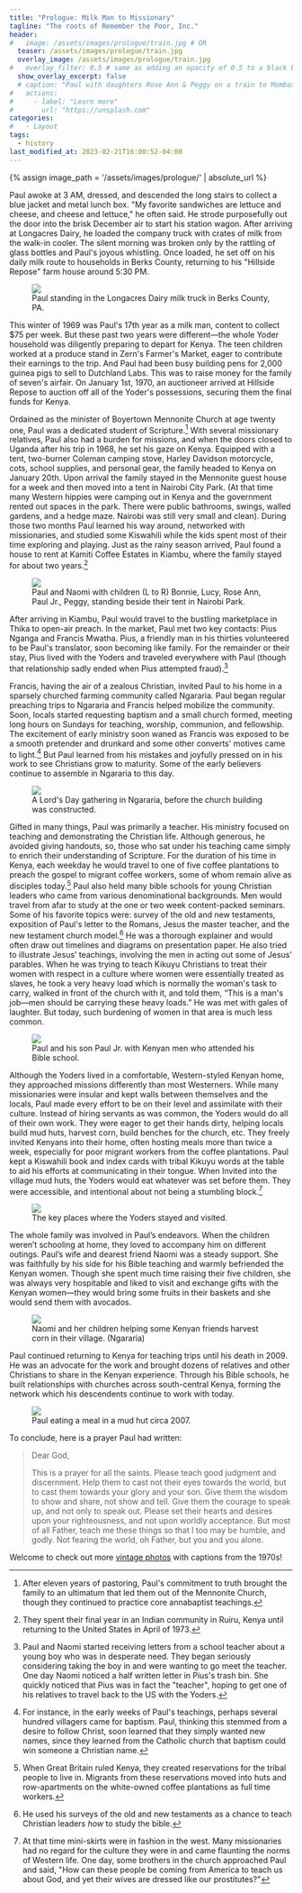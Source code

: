 ```yaml
---
title: "Prologue: Milk Man to Missionary"
tagline: "The roots of Remember the Poor, Inc."
header:
#   image: /assets/images/prologue/train.jpg # OR
  teaser: /assets/images/prologue/train.jpg
  overlay_image: /assets/images/prologue/train.jpg
#   overlay_filter: 0.5 # same as adding an opacity of 0.5 to a black background
  show_overlay_excerpt: false
  # caption: "Paul with daughters Rose Ann & Peggy on a train to Mombassa"
#   actions:
#     - label: "Learn more"
#       url: "https://unsplash.com"
categories:
#   - Layout
tags:
  - history
last_modified_at: 2023-02-21T16:00:52-04:00
---
```


{% assign image_path = '/assets/images/prologue/' | absolute_url %}

Paul awoke at 3 AM, dressed, and descended the long stairs to collect a blue jacket and metal lunch box. "My favorite sandwiches are lettuce and cheese, and cheese and lettuce," he often said. He strode purposefully out the door into the brisk December air to start his station wagon. After arriving at Longacres Dairy, he loaded the company truck with crates of milk from the walk-in cooler. The silent morning was broken only by the rattling of glass bottles and Paul's joyous whistling. Once loaded, he set off on his daily milk route to households in Berks County, returning to his "Hillside Repose" farm house around 5:30 PM.

<figure>
  <a href="{{ image_path }}milk-man.jpg"><img src="{{ image_path }}milk-man.jpg"></a>
  <figcaption>Paul standing in the Longacres Dairy milk truck in Berks County, PA.</figcaption>
</figure> 

This winter of 1969 was Paul's 17th year as a milk man, content to collect $75 per week. But these past two years were different—the whole Yoder household was diligently preparing to depart for Kenya. The teen children worked at a produce stand in Zern's Farmer's Market, eager to contribute their earnings to the trip. And Paul had been busy building pens for 2,000 guinea pigs to sell to Dutchland Labs. This was to raise money for the family of seven's airfair. On January 1st, 1970, an auctioneer arrived at Hillside Repose to auction off all of the Yoder's possessions, securing them the final funds for Kenya.
 
Ordained as the minister of Boyertown Mennonite Church at age twenty one, Paul was a dedicated student of Scripture.[^1] With several missionary relatives, Paul also had a burden for missions, and when the doors closed to Uganda after his trip in 1968, he set his gaze on Kenya. Equipped with a tent, two-burner Coleman camping stove, Harley Davidson motorcycle, cots, school supplies, and personal gear, the family headed to Kenya on January 20th. Upon arrival the family stayed in the Mennonite guest house for a week and then moved into a tent in Nairobi City Park. (At that time many Western hippies were camping out in Kenya and the government rented out spaces in the park. There were public bathrooms, swings, walled gardens, and a hedge maze. Nairobi was still very small and clean). During those two months Paul learned his way around, networked with missionaries, and studied some Kiswahili while the kids spent most of their time exploring and playing. Just as the rainy season arrived, Paul found a house to rent at Kamiti Coffee Estates in Kiambu, where the family stayed for about two years.[^2]

[^1]: After eleven years of pastoring, Paul's commitment to truth brought the family to an ultimatum that led them out of the Mennonite Church, though they continued to practice core annabaptist teachings.
[^2]: They spent their final year in an Indian community in Ruiru, Kenya until returning to the United States in April of 1973.

<figure>
  <a href="{{ image_path }}tent-nairobi.jpg"><img src="{{ image_path }}tent-nairobi.jpg"></a>
  <figcaption>Paul and Naomi with children (L to R) Bonnie, Lucy, Rose Ann, Paul Jr., Peggy, standing beside their tent in Nairobi Park.</figcaption>
</figure> 
 
After arriving in Kiambu, Paul would travel to the bustling marketplace in Thika to open-air preach. In the market, Paul met two key contacts: Pius Nganga and Francis Mwatha. Pius, a friendly man in his thirties volunteered to be Paul's translator, soon becoming like family. For the remainder or their stay, Pius lived with the Yoders and traveled everywhere with Paul (though that relationship sadly ended when Pius attempted fraud).[^3]

Francis, having the air of a zealous Christian, invited Paul to his home in a sparsely churched farming community called Ngararia. Paul began regular preaching trips to Ngararia and Francis helped mobilize the community. Soon, locals started requesting baptism and a small church formed, meeting long hours on Sundays for teaching, worship, communion, and fellowship. The excitement of early ministry soon waned as Francis was exposed to be a smooth pretender and drunkard and some other converts' motives came to light.[^4] But Paul learned from his mistakes and joyfully pressed on in his work to see Christians grow to maturity. Some of the early believers continue to assemble in Ngararia to this day.
   
[^3]: Paul and Naomi started receiving letters from a school teacher about a young boy who was in desperate need. They began seriously considering taking the boy in and were wanting to go meet the teacher. One day Naomi noticed a half written letter in Pius's trash bin. She quickly noticed that Pius was in fact the "teacher", hoping to get one of his relatives to travel back to the US with the Yoders.
[^4]: For instance, in the early weeks of Paul's teachings, perhaps several hundred villagers came for baptism. Paul, thinking this stemmed from a desire to follow Christ, soon learned that they simply wanted new names, since they learned from the Catholic church that baptism could win someone a Christian name.

<figure>
  <a href="{{ image_path }}church-meeting.jpg"><img src="{{ image_path }}church-meeting.jpg"></a>
  <figcaption>A Lord's Day gathering in Ngararia, before the church building was constructed.</figcaption>
</figure> 

Gifted in many things, Paul was primarily a teacher. His ministry focused on teaching and demonstrating the Christian life. Although generous, he avoided giving handouts, so, those who sat under his teaching came simply to enrich their understanding of Scripture. For the duration of his time in Kenya, each weekday he would travel to one of five coffee plantations to preach the gospel to migrant coffee workers, some of whom remain alive as disciples today.[^5] Paul also held many bible schools for young Christian leaders who came from various denominational backgrounds. Men would travel from afar to study at the one or two week content-packed seminars. Some of his favorite topics were: survey of the old and new testaments, exposition of Paul's letter to the Romans, Jesus the master teacher, and the new testament church model.[^6] He was a thorough explainer and would often draw out timelines and diagrams on presentation paper. He also tried to illustrate Jesus’ teachings, involving the men in acting out some of Jesus' parables. When he was trying to teach Kikuyu Christians to treat their women with respect in a culture where women were essentially treated as slaves, he took a very heavy load which is normally the woman's task to carry, walked in front of the church with it, and told them, “This is a man's job—men should be carrying these heavy loads.” He was met with gales of laughter. But today, such burdening of women in that area is much less common.

[^5]: When Great Britain ruled Kenya, they created reservations for the tribal people to live in. Migrants from these reservations moved into huts and row-apartments on the white-owned coffee plantations as full time workers.
[^6]: He used his surveys of the old and new testaments as a chance to teach Christian leaders _how_ to study the bible.

<figure>
  <a href="{{ image_path }}bible-school.jpg"><img src="{{ image_path }}bible-school.jpg"></a>
  <figcaption>Paul and his son Paul Jr. with Kenyan men who attended his Bible school.</figcaption>
</figure> 

Although the Yoders lived in a comfortable, Western-styled Kenyan home, they approached missions differently than most Westerners. While many missionaries were insular and kept walls between themselves and the locals, Paul made every effort to be on their level and assimilate with their culture. Instead of hiring servants as was common, the Yoders would do all of their own work. They were eager to get their hands dirty, helping locals build mud huts, harvest corn, build benches for the church, etc. They freely invited Kenyans into their home, often hosting meals more than twice a week, especially for poor migrant workers from the coffee plantations. Paul kept a Kiswahili book and index cards with tribal Kikuyu words at the table to aid his efforts at communicating in their tongue. When Invited into the village mud huts, the Yoders would eat whatever was set before them. They were accessible, and intentional about not being a stumbling block.[^7] 

[^7]: At that time mini-skirts were in fashion in the west. Many missionaries had no regard for the culture they were in and came flaunting the norms of Western life. One day, some brothers in the church approached Paul and said, "How can these people be coming from America to teach us about God, and yet their wives are dressed like our prostitutes?"

<figure>
  <a href="{{ image_path }}map.jpg"><img src="{{ image_path }}map.jpg"></a>
  <figcaption>The key places where the Yoders stayed and visited.</figcaption>
</figure> 

The whole family was involved in Paul’s endeavors. When the children weren’t schooling at home, they loved to accompany him on different outings. Paul’s wife and dearest friend Naomi was a steady support. She was faithfully by his side for his Bible teaching and warmly befriended the Kenyan women. Though she spent much time raising their five children, she was always very hospitable and liked to visit and exchange gifts with the Kenyan women—they would bring some fruits in their baskets and she would send them with avocados. 

<figure>
  <a href="{{ image_path }}corn-project.jpg"><img src="{{ image_path }}corn-project.jpg"></a>
  <figcaption>Naomi and her children helping some Kenyan friends harvest corn in their village. (Ngararia)</figcaption>
</figure> 

Paul continued returning to Kenya for teaching trips until his death in 2009. He was an advocate for the work and brought dozens of relatives and other Christians to share in the Kenyan experience. Through his Bible schools, he built relationships with churches across south-central Kenya, forming the network which his descendents continue to work with today. 

<figure>
  <a href="{{ image_path }}paul-meal.jpg"><img src="{{ image_path }}paul-meal.jpg"></a>
  <figcaption>Paul eating a meal in a mud hut circa 2007.</figcaption>
</figure> 

To conclude, here is a prayer Paul had written:

> Dear God,
>
> This is a prayer for all the saints. Please teach good judgment and discernment. Help them to cast not their eyes towards the world, but to cast them towards your glory and your son. Give them the wisdom to show and share, not show and tell. Give them the courage to speak up, and not only to speak out. Please set their hearts and desires upon your righteousness, and not upon worldly acceptance. But most of all Father, teach me these things so that I too may be humble, and godly. Not fearing the world, oh Father, but you and you alone. 

Welcome to check out more <a href="{{ '/vintage-photos/' | absolute_url }}">vintage photos</a> with captions from the 1970s!
